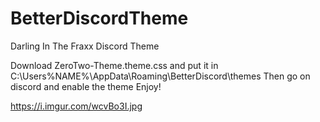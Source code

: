 # BetterDiscordTheme
Darling In The Fraxx Discord Theme

Download ZeroTwo-Theme.theme.css and put it in C:\Users\%NAME%\AppData\Roaming\BetterDiscord\themes
Then go on discord and enable the theme
Enjoy!


https://i.imgur.com/wcvBo3I.jpg
